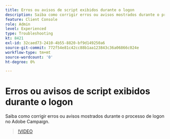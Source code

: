 ```yaml
---
title: Erros ou avisos de script exibidos durante o logon
description: Saiba como corrigir erros ou avisos mostrados durante o processo de logon no Adobe Campaign.
feature: Client Console
role: Admin
level: Experienced
type: Troubleshooting
kt: 8421
exl-id: 32caed73-2410-4b55-8820-bf9d149250a6
source-git-commit: 772f54e81c42cc88b1aa123843c36a06866c024e
workflow-type: tm+mt
source-wordcount: '0'
ht-degree: 0%

---
```


# Erros ou avisos de script exibidos durante o logon

Saiba como corrigir erros ou avisos mostrados durante o processo de logon no Adobe Campaign.

>[!VIDEO](https://video.tv.adobe.com/v/335975?quality=12)
